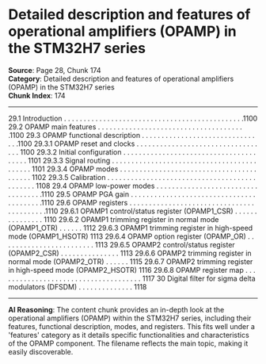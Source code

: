 # Detailed description and features of operational amplifiers (OPAMP) in the STM32H7 series

**Source**: Page 28, Chunk 174  
**Category**: Detailed description and features of operational amplifiers (OPAMP) in the STM32H7 series  
**Chunk Index**: 174

---

29.1 Introduction . . . . . . . . . . . . . . . . . . . . . . . . . . . . . . . . . . . . . . . . . . . . . .1100
29.2 OPAMP main features . . . . . . . . . . . . . . . . . . . . . . . . . . . . . . . . . . . . . .1100
29.3 OPAMP functional description . . . . . . . . . . . . . . . . . . . . . . . . . . . . . . . .1100
29.3.1 OPAMP reset and clocks . . . . . . . . . . . . . . . . . . . . . . . . . . . . . . . . . . 1100
29.3.2 Initial configuration . . . . . . . . . . . . . . . . . . . . . . . . . . . . . . . . . . . . . . . 1101
29.3.3 Signal routing . . . . . . . . . . . . . . . . . . . . . . . . . . . . . . . . . . . . . . . . . . . 1101
29.3.4 OPAMP modes . . . . . . . . . . . . . . . . . . . . . . . . . . . . . . . . . . . . . . . . . 1102
29.3.5 Calibration . . . . . . . . . . . . . . . . . . . . . . . . . . . . . . . . . . . . . . . . . . . . . 1108
29.4 OPAMP low-power modes . . . . . . . . . . . . . . . . . . . . . . . . . . . . . . . . . . .1110
29.5 OPAMP PGA gain . . . . . . . . . . . . . . . . . . . . . . . . . . . . . . . . . . . . . . . . .1110
29.6 OPAMP registers . . . . . . . . . . . . . . . . . . . . . . . . . . . . . . . . . . . . . . . . . .1110
29.6.1 OPAMP1 control/status register (OPAMP1_CSR) . . . . . . . . . . . . . . . 1110
29.6.2 OPAMP1 trimming register in normal mode (OPAMP1_OTR) . . . . . . 1112
29.6.3 OPAMP1 trimming register in high-speed mode (OPAMP1_HSOTR) 1113
29.6.4 OPAMP option register (OPAMP_OR) . . . . . . . . . . . . . . . . . . . . . . . . 1113
29.6.5 OPAMP2 control/status register (OPAMP2_CSR) . . . . . . . . . . . . . . . 1113
29.6.6 OPAMP2 trimming register in normal mode (OPAMP2_OTR) . . . . . . 1115
29.6.7 OPAMP2 trimming register in high-speed mode (OPAMP2_HSOTR) 1116
29.6.8 OPAMP register map . . . . . . . . . . . . . . . . . . . . . . . . . . . . . . . . . . . . . 1117
30 Digital filter for sigma delta modulators (DFSDM) . . . . . . . . . . . . . . 1118

---

**AI Reasoning**: The content chunk provides an in-depth look at the operational amplifiers (OPAMP) within the STM32H7 series, including their features, functional description, modes, and registers. This fits well under a 'features' category as it details specific functionalities and characteristics of the OPAMP component. The filename reflects the main topic, making it easily discoverable.
